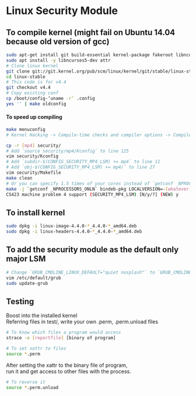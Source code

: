 # Linux Security Module  

## To compile kernel (might fail on Ubuntu 14.04 because old version of gcc)  
```bash
sudo apt-get install git build-essential kernel-package fakeroot libncurses5-dev libssl-dev ccache libelf-dev
sudo apt install -y libncurses5-dev attr
# Clone linux kernel
git clone git://git.kernel.org/pub/scm/linux/kernel/git/stable/linux-stable.git
cd linux-stable
# This code is for v4.4
git checkout v4.4
# Copy existing conf
cp /boot/config-‘uname -r‘ .config
yes '' | make oldconfig
```
#### To speed up compiling  
```bash
make menuconfig
# Kernel Hacking -> Compile-time checks and compiler options -> Compile the kernel with debug info <-- disable
```
```bash
cp -r [mp4] security/
# Add `source security/mp4/Kconfig` to line 125
vim security/Kconfig
# Add `subdir-$(CONFIG_SECURITY_MP4_LSM) += mp4` to line 11
# Add `obj-$(CONFIG_SECURITY_MP4_LSM) += mp4/` to line 27
vim security/Makefile
make clean
# Or you can specify 1.5 times of your cores instead of `getconf _NPROCESSORS_ONLN`
make -j `getconf _NPROCESSORS_ONLN` bindeb-pkg LOCALVERSION=-[whatever]
CS423 machine problem 4 support (SECURITY_MP4_LSM) [N/y/?] (NEW) y
```
## To install kernel  
```bash
sudo dpkg -i linux-image-4.4.0-*_4.4.0-*_amd64.deb
sudo dpkg -i linux-headers-4.4.0-*_4.4.0-*_amd64.deb
```
## To add the security module as the default only major LSM  
```bash
# Change `GRUB_CMDLINE_LINUX_DEFAULT="quiet nosplash"` to `GRUB_CMDLINE_LINUX_DEFAULT="quiet nosplash security=mp4"`
vim /etc/default/grub
sudo update-grub
```

## Testing
Boost into the installed kernel  
Referring files in test/, write your own .perm, .perm.unload files  
```bash
# To know which files a program would access  
strace -o [reportfile] [binary of program]
```
```bash
# To set xattr to files
source *.perm
```
After setting the xattr to the binary file of program,  
run it and get access to other files with the process.  
```bash
# To reverse it
source *.perm.unload
```
